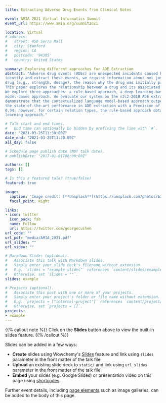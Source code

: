 ```yaml
---
title: Extracting Adverse Drug Events from Clinical Notes

event: AMIA 2021 Virtual Informatics Summit
event_url: https://www.amia.org/summit2021

location: Virtual
# address:
#   street: 450 Serra Mall
#   city: Stanford
#   region: CA
#   postcode: '94305'
#   country: United States

summary: Exploring different approaches for ADE Extraction
abstract: "Adverse drug events (ADEs) are unexpected incidents caused by the administration of a drug or medication. To
identify and extract these events, we require information about not just the drug itself but attributes describing the
drug (e.g., strength, dosage), the reason why the drug was initially prescribed, and any adverse reaction to the drug.
This paper explores the relationship between a drug and its associated attributes using relation extraction techniques.
We explore three approaches: a rule-based approach, a deep learning-based approach, and a contextualized language
model-based approach. We evaluate our system on the n2c2-2018 ADE extraction dataset. Our experimental results
demonstrate that the contextualized language model-based approach outperformed other models overall and obtain
the state-of-the-art performance in ADE extraction with a Precision of 0.93, Recall of 0.96, and an F 1 score of
0.94; however, for certain relation types, the rule-based approach obtained a higher Precision and Recall than either
learning approach."

# Talk start and end times.
#   End time can optionally be hidden by prefixing the line with `#`.
date: "2021-03-25T11:30:00Z"
date_end: "2021-03-25T13:30:00Z"
all_day: false

# Schedule page publish date (NOT talk date).
# publishDate: "2017-01-01T00:00:00Z"

authors: []
tags: []

# Is this a featured talk? (true/false)
featured: true

image:
  caption: 'Image credit: [**Unsplash**](https://unsplash.com/photos/bzdhc5b3Bxs)'
  focal_point: Right

links:
- icon: twitter
  icon_pack: fab
  name: Follow
  url: https://twitter.com/georgecushen
url_code: ""
url_pdf: "media/AMIA_2021.pdf"
url_slides: ""
url_video: ""

# Markdown Slides (optional).
#   Associate this talk with Markdown slides.
#   Simply enter your slide deck's filename without extension.
#   E.g. `slides = "example-slides"` references `content/slides/example-slides.md`.
#   Otherwise, set `slides = ""`.
slides: example

# Projects (optional).
#   Associate this post with one or more of your projects.
#   Simply enter your project's folder or file name without extension.
#   E.g. `projects = ["internal-project"]` references `content/project/deep-learning/index.md`.
#   Otherwise, set `projects = []`.
projects:
- example
---
```


{{% callout note %}}
Click on the **Slides** button above to view the built-in slides feature.
{{% /callout %}}

Slides can be added in a few ways:

- **Create** slides using Wowchemy's [*Slides*](https://wowchemy.com/docs/managing-content/#create-slides) feature and link using `slides` parameter in the front matter of the talk file
- **Upload** an existing slide deck to `static/` and link using `url_slides` parameter in the front matter of the talk file
- **Embed** your slides (e.g. Google Slides) or presentation video on this page using [shortcodes](https://wowchemy.com/docs/writing-markdown-latex/).

Further event details, including [page elements](https://wowchemy.com/docs/writing-markdown-latex/) such as image galleries, can be added to the body of this page.
